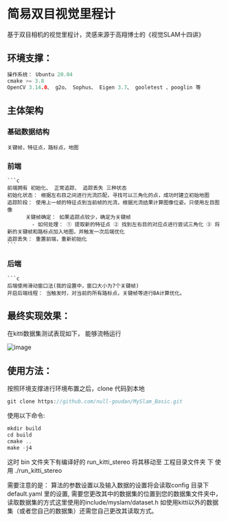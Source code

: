 # 简易双目视觉里程计
基于双目相机的视觉里程计，灵感来源于高翔博士的《视觉SLAM十四讲》

## 环境支撑：
   ```c
   操作系统： Ubuntu 20.04
   cmake >= 3.8
   OpenCV 3.14.0、 g2o、 Sophus、 Eigen 3.7、 gooletest 、pooglin 等
   ```

## 主体架构
  ### 基础数据结构
    关键帧，特征点，路标点，地图
  ### 前端
    ```c
    前端拥有 初始化、 正常追踪、 追踪丢失 三种状态
    初始化状态： 根据左右目之间进行光流匹配，寻找可以三角化的点，成功时建立初始地图
    追踪阶段： 使用上一帧的特征点到当前帧的光流，根据光流结果计算图像位姿。只使用左目图像
          关键帧确定： 如果追踪点较少，确定为关键帧 
            - 如何处理： ① 提取新的特征点 ② 找到左右目的对应点进行尝试三角化 ③ 将新的关键帧和路标点加入地图，并触发一次后端优化
    追踪丢失： 重置前端，重新初始化
    ```
  ### 后端
    ```c 
    后端使用滑动窗口法(我的设置中，窗口大小为7个关键帧) 
    开启后端线程： 当触发时，对当前的所有路标点，关键帧等进行BA计算优化。

## 最终实现效果：
  在kitti数据集测试表现如下， 能够流畅运行
  
  ![image](https://github.com/null-goudan/MySlam_Basic/assets/74131166/d312cac6-e7cd-4087-b6af-166eb7aefdfc)


## 使用方法：
  按照环境支撑进行环境布置之后，clone 代码到本地
  ```c 
  git clone https://github.com/null-goudan/MySlam_Basic.git
  ```
  使用以下命令:
  ```c
  mkdir build
  cd build
  cmake ..
  make -j4
  ```
  这时 bin 文件夹下有编译好的 run_kitti_stereo  将其移动至 工程目录文件夹 下 使用 ./run_kitti_stereo

  需要注意的是： 算法的参数设置以及输入数据的设置将会读取config 目录下 default.yaml 里的设置, 需要您更改其中的数据集的位置到您的数据集文件夹中，读取数据集的方式这里使用的include/myslam/dataset.h 如使用kitti以外的数据集（或者您自己的数据集）还需您自己更改其读取方式。
